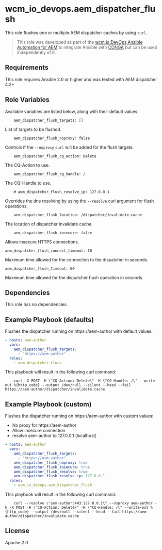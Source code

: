 # wcm_io_devops.aem_dispatcher_flush

This role flushes one or multiple AEM dispatcher caches by using `curl`.

> This role was developed as part of the
> [wcm.io DevOps Ansible Automation for AEM](http://devops.wcm.io/ansible-aem/)
> to integrate Ansible with
> [CONGA](http://devops.wcm.io/conga/) but can be used independently of
> it.

## Requirements

This role requires Ansible 2.0 or higher and was tested with AEM dispatcher 4.2+

## Role Variables

Available variables are listed below, along with their default values:

        aem_dispatcher_flush_targets: []

List of targets to be flushed.

        aem_dispatcher_flush_noproxy: false

Controls if the `--noproxy` `curl` will be added for the flush targets.

        aem_dispatcher_flush_cq_action: Delete

The CQ-Action to use.

        aem_dispatcher_flush_cq_handle: /

The CQ-Handle to use.

        # aem_dispatcher_flush_resolve_ip: 127.0.0.1

Overrides the dns resolving by using the `--resolve` curl argument for flush operations.

        aem_dispatcher_flush_location: /dispatcher/invalidate.cache

The location of dispatcher invalidate cache.

        aem_dispatcher_flush_insecure: false

Allows insecure HTTPS connections.

    aem_dispatcher_flush_connect_timeout: 10

Maximum time allowed for the connection to the dispatcher in seconds.

    aem_dispatcher_flush_timeout: 60

Maximum time allowed for the dispatcher flush operation in seconds.

## Dependencies

This role has no dependencies.

## Example Playbook (defaults)

Flushes the dispatcher running on https://aem-author with default values.

```yaml
- hosts: aem-author
  vars:
    aem_dispatcher_flush_targets:
      - "https://aem-author"
  roles:
    - aem-dispatcher-flush 
```

This playbook will result in the following curl command:

        curl -X POST -H \"CQ-Action: Delete\" -H \"CQ-Handle: /\" --write-out %{http_code} --output /dev/null --silent --head --fail https://aem-author/dispatcher/invalidate.cache

## Example Playbook (custom)

Flushes the dispatcher running on https://aem-author with custom values:
* No proxy for https://aem-author
* Allow insecure connection
* resolve aem-author to 127.0.0.1 (localhost)

```yaml
- hosts: aem-author
  vars:
    aem_dispatcher_flush_targets:
      - "https://aem-author"
    aem_dispatcher_flush_noproxy: true
    aem_dispatcher_flush_insecure: true
    aem_dispatcher_flush_resolve: true
    aem_dispatcher_flush_resolve_ip: 127.0.0.1
  roles:
    - wcm_io_devops.aem_dispatcher_flush
```

This playbook will result in the following curl command:

        curl --resolve \"aem-author:443:127.0.0.1\" --noproxy aem-author -k -X POST -H \"CQ-Action: Delete\" -H \"CQ-Handle: /\" --write-out %{http_code} --output /dev/null --silent --head --fail https://aem-author/dispatcher/invalidate.cache

## License

Apache 2.0

